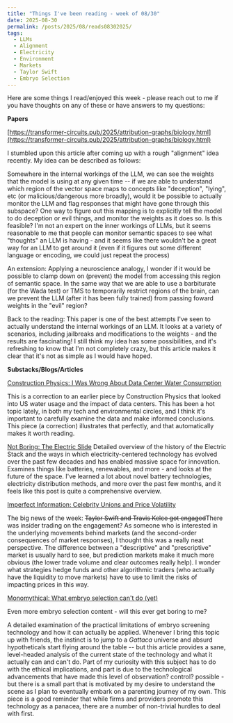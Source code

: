 ```yaml
---
title: "Things I've been reading - week of 08/30"
date: 2025-08-30
permalink: /posts/2025/08/reads08302025/
tags:
  - LLMs
  - Alignment
  - Electricity
  - Environment
  - Markets
  - Taylor Swift
  - Embryo Selection
---
```


Here are some things I read/enjoyed this week - please reach out to me if you have thoughts on any of these or have answers to my questions:

**Papers**

[https://transformer-circuits.pub/2025/attribution-graphs/biology.html](https://transformer-circuits.pub/2025/attribution-graphs/biology.html)

I stumbled upon this article after coming up with a rough "alignment" idea recently. My idea can be described as follows:

Somewhere in the internal workings of the LLM, we can see the weights that the model is using at any given time -- if we are able to understand which region of the vector space maps to concepts like "deception", "lying", etc (or malicious/dangerous more broadly), would it be possible to actually monitor the LLM and flag responses that might have gone through this subspace?
One way to figure out this mapping is to explicitly tell the model to do deception or evil things, and monitor the weights as it does so.
Is this feasible? I'm not an expert on the inner workings of LLMs, but it seems reasonable to me that people can monitor semantic spaces to see what "thoughts" an LLM is having - and it seems like there wouldn't be a great way for an LLM to get around it (even if it figures out some different language or encoding, we could just repeat the process)

An extension: Applying a neuroscience analogy, I wonder if it would be possible to clamp down on (prevent) the model from accessing this region of semantic space. In the same way that we are able to use a barbiturate (for the Wada test) or TMS to temporarily restrict regions of the brain, can we prevent the LLM (after it has been fully trained) from passing foward weights in the "evil" region?

Back to the reading: This paper is one of the best attempts I've seen to actually understand the internal workings of an LLM. It looks at a variety of scenarios, including jailbreaks and modifications to the weights - and the results are fascinating! I still think my idea has some possibilities, and it's refreshing to know that I'm not completely crazy, but this article makes it clear that it's not as simple as I would have hoped. 





**Substacks/Blogs/Articles**

[Construction Physics: I Was Wrong About Data Center Water Consumption](https://www.construction-physics.com/p/i-was-wrong-about-data-center-water)

This is a correction to an earlier piece by Construction Physics that looked into US water usage and the impact of data centers. This has been a hot topic lately, in both my tech and environmental circles, and I think it's important to carefully examine the data and make informed conclusions. This piece (a correction) illustrates that perfectly, and that automatically makes it worth reading.  

[Not Boring: The Electric Slide](https://www.notboring.co/p/the-electric-slide)
Detailed overview of the history of the Electric Stack and the ways in which electricity-centered technology has evolved over the past few decades and has enabled massive space for innovation. Examines things like batteries, renewables, and more - and looks at the future of the space. I've learned a lot about novel battery technologies, electricity distribution methods, and more over the past few months, and it feels like this post is quite a comprehensive overview. 

[Imperfect Information: Celebrity Unions and Price Volatility](https://rajivsethi.substack.com/p/celebrity-unions-and-price-volatility)

The big news of the week: ~~Taylor Swift and Travis Kelce got engaged~~There was insider trading on the engagement? As someone who is interested in the underlying movements behind markets (and the second-order consequences of market responses), I thought this was a really neat perspective. The difference between a "descriptive" and "prescriptive" market is usually hard to see, but prediction markets make it much more obvious (the lower trade volume and clear outcomes really help). I wonder what strategies hedge funds and other algorithmic traders (who actually have the liquidity to move markets) have to use to limit the risks of impacting prices in this way.

[Monomythical: What embryo selection can't do (yet)](https://nayafia.substack.com/p/what-embryo-selection-cant-do-yet)

Even more embryo selection content - will this ever get boring to me? 

A detailed examination of the practical limitations of embryo screening technology and how it can actually be applied. Whenever I bring this topic up with friends, the instinct is to jump to a _Gattaca_ universe and absurd hypotheticals start flying around the table -- but this article provides a sane, level-headed analysis of the current state of the technology and what it actually can and can't do. Part of my curiosity with this subject has to do with the ethical implications, and part is due to the technological advancements that have made this level of observation? control? possible - but there is a small part that is motivated by my desire to understand the scene as I plan to eventually embark on a parenting journey of my own. This piece is a good reminder that while firms and providers promote this technology as a panacea, there are a number of non-trivial hurdles to deal with first. 

